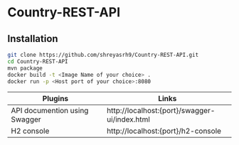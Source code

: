 # Country-REST-API

## Installation

```sh
git clone https://github.com/shreyasrh9/Country-REST-API.git
cd Country-REST-API
mvn package
docker build -t <Image Name of your choice> .
docker run -p <Host port of your choice>:8080
```

| Plugins | Links |
| ------ | ------ |
| API documention using Swagger | http://localhost:{port}/swagger-ui/index.html |
| H2 console | http://localhost:{port}/h2-console |
